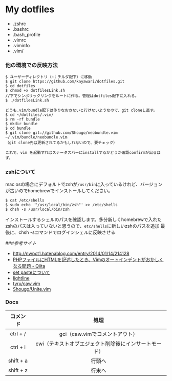 # My dotfiles
* .zshrc
* .bashrc
* .bash_profile
* .vimrc
* .viminfo
* .vim/

### 他の環境での反映方法
``` 
$ ユーザーディレクトリ（~：チルダ配下）に移動
$ git clone https://github.com/kayawari/dotfiles.git
$ cd dotfiles
$ chmod +x dotfilesLink.sh
//下でシンボリックリンクをルートに作る。管理はdotfiles配下に入れる。
$ ./dotfilesLink.sh 

どうも.vim/bundle配下は作りなおさないと行けないようなので、git cloneし直す。
$ cd ~/dotfiles/.vim/
$ rm -rf bundle
$ mkdir bundle
$ cd bundle
$ git clone git://github.com/Shougo/neobundle.vim ~/.vim/bundle/neobundle.vim
（git clone先は更新されてるかもしれないので、要チェック）

これで、vim を起動すればステータスバーにinstallするかどうか確認confirmが出るはず。
```

### zshについて
mac osの場合にデフォルトでzshが`/usr/bin`に入っているけれど、バージョンが古いのでhomebrewでインストールしてください。
```
$ cat /etc/shells
$ sudo echo '"/usr/local/bin/zsh"' >> /etc/shells
$ chsh -s /usr/local/bin/zsh
```
インストールするシェルのパスを確認します。多分新しくhomebrewで入れたzshのパスは入っていないと思うので、`etc/shells`に新しいzshのパスを追加
最後に、chsh -sコマンドでログインシェルに反映させる

###_参考サイト_
* http://nwpct1.hatenablog.com/entry/2014/01/14/214128
* [PHPファイルにHTMLを記述したとき、Vimのオートインデントがおかしくなる問題 - Qiita](http://qiita.com/hashiohiro/items/71a47061e91b61bbb189)
* [set pasteについて](http://qiita.com/quwa/items/019250dbca167985fe32)
* [lightline](https://github.com/itchyny/lightline.vim)
* [tyru/caw.vim](https://github.com/tyru/caw.vim)
* [Shougo/Unite.vim](https://github.com/Shougo/unite.vim)

### Docs
|コメンド|処理|
|:----------:|:-----------:|
|ctrl + /|gci（caw.vimでコメントアウト）|
|ctrl + i|cwi（テキストオブエジェクト削除後にインサートモード）|
|shift + a|行頭へ|
|shift + z|行末へ|
